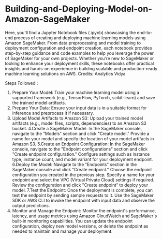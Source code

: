 # Building-and-Deploying-Model-on-Amazon-SageMaker
Here, you'll find a  Jupyter Notebook files (.ipynb) showcasing the end-to-end process of creating and deploying machine learning models using Amazon SageMaker. From data preprocessing and model training to deployment configuration and endpoint creation, each notebook provides step-by-step guidance and code examples to help you leverage the power of SageMaker for your own projects. Whether you're new to SageMaker or looking to enhance your deployment skills, these notebooks offer practical insights and hands-on experience in building scalable and production-ready machine learning solutions on AWS.
Credits: Analytics Vidya

Steps Followed :
1. Prepare Your Model:
Train your machine learning model using a supported framework (e.g., TensorFlow, PyTorch, scikit-learn) and save the trained model artifacts.
2. Prepare Your Data:
Ensure your input data is in a suitable format for inference and preprocess it if necessary.
3. Upload Model Artifacts to Amazon S3:
Upload your trained model artifacts (e.g., model files, scripts, dependencies) to an Amazon S3 bucket.
4.Create a SageMaker Model:
In the SageMaker console, navigate to the "Models" section and click "Create model."
Provide a name for your model and specify the location of your model artifacts in Amazon S3.
5.Create an Endpoint Configuration:
In the SageMaker console, navigate to the "Endpoint configurations" section and click "Create endpoint configuration."
Configure settings such as instance type, instance count, and model variant for your deployment endpoint.
6.Deploy the Model:
Navigate to the "Endpoints" section in the SageMaker console and click "Create endpoint."
Choose the endpoint configuration you created in the previous step.
Specify a name for your endpoint and select the VPC (Virtual Private Cloud) settings if required.
Review the configuration and click "Create endpoint" to deploy your model.
7.Test the Endpoint:
Once the deployment is complete, you can test the endpoint by sending sample requests to it.
Use the SageMaker SDK or AWS CLI to invoke the endpoint with input data and observe the output predictions.
8. Monitor and Manage the Endpoint:
Monitor the endpoint's performance, latency, and usage metrics using Amazon CloudWatch and SageMaker's built-in monitoring capabilities.
You can update the endpoint configuration, deploy new model versions, or delete the endpoint as needed to maintain and manage your deployment.
